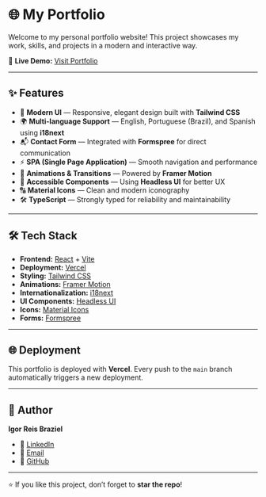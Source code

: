 # 🌐 My Portfolio

Welcome to my personal portfolio website!
This project showcases my work, skills, and projects in a modern and interactive way.

🚀 **Live Demo:** [Visit Portfolio](https://my-portfolio.vercel.app/)

---

## ✨ Features

* 🎨 **Modern UI** — Responsive, elegant design built with **Tailwind CSS**
* 🌍 **Multi-language Support** — English, Portuguese (Brazil), and Spanish using **i18next**
* 📬 **Contact Form** — Integrated with **Formspree** for direct communication
* ⚡ **SPA (Single Page Application)** — Smooth navigation and performance
* 🎥 **Animations & Transitions** — Powered by **Framer Motion**
* 🧩 **Accessible Components** — Using **Headless UI** for better UX
* 🔠 **Material Icons** — Clean and modern iconography
* 🛠️ **TypeScript** — Strongly typed for reliability and maintainability

---

## 🛠️ Tech Stack

* **Frontend:** [React](https://react.dev/) + [Vite](https://vitejs.dev/)
* **Deployment:** [Vercel](https://vercel.com/)
* **Styling:** [Tailwind CSS](https://tailwindcss.com/)
* **Animations:** [Framer Motion](https://www.framer.com/motion/)
* **Internationalization:** [i18next](https://www.i18next.com/)
* **UI Components:** [Headless UI](https://headlessui.dev/)
* **Icons:** [Material Icons](https://fonts.google.com/icons)
* **Forms:** [Formspree](https://formspree.io/)

---

## 🌐 Deployment

This portfolio is deployed with **Vercel**.
Every push to the `main` branch automatically triggers a new deployment.

---

## 👤 Author

**Igor Reis Braziel**

* 💼 [LinkedIn](https://www.linkedin.com/in/igor-reis-braziel-499b00300/)
* 📧 [Email](braziel@discente.ufg.br)
* 🐙 [GitHub](https://github.com/Igorbraziel)

---

⭐ If you like this project, don’t forget to **star the repo**!
